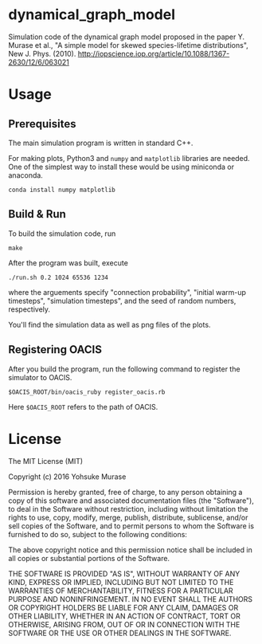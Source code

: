 # dynamical_graph_model

Simulation code of the dynamical graph model proposed in the paper
Y. Murase et al., "A simple model for skewed species-lifetime distributions", New J. Phys. (2010).
http://iopscience.iop.org/article/10.1088/1367-2630/12/6/063021

# Usage

## Prerequisites

The main simulation program is written in standard C++.

For making plots, Python3 and `numpy` and `matplotlib` libraries are needed.
One of the simplest way to install these would be using miniconda or anaconda.

```
conda install numpy matplotlib
```

## Build & Run

To build the simulation code, run

```
make
```

After the program was built, execute

```
./run.sh 0.2 1024 65536 1234
```

where the arguements specify "connection probability", "initial warm-up timesteps", "simulation timesteps", and the seed of random numbers, respectively.

You'll find the simulation data as well as png files of the plots.

## Registering OACIS

After you build the program, run the following command to register the simulator to OACIS.

```
$OACIS_ROOT/bin/oacis_ruby register_oacis.rb
```

Here `$OACIS_ROOT` refers to the path of OACIS.

# License

The MIT License (MIT)

Copyright (c) 2016 Yohsuke Murase

Permission is hereby granted, free of charge, to any person obtaining a copy
of this software and associated documentation files (the "Software"), to deal
in the Software without restriction, including without limitation the rights
to use, copy, modify, merge, publish, distribute, sublicense, and/or sell
copies of the Software, and to permit persons to whom the Software is
furnished to do so, subject to the following conditions:

The above copyright notice and this permission notice shall be included in all
copies or substantial portions of the Software.

THE SOFTWARE IS PROVIDED "AS IS", WITHOUT WARRANTY OF ANY KIND, EXPRESS OR
IMPLIED, INCLUDING BUT NOT LIMITED TO THE WARRANTIES OF MERCHANTABILITY,
FITNESS FOR A PARTICULAR PURPOSE AND NONINFRINGEMENT. IN NO EVENT SHALL THE
AUTHORS OR COPYRIGHT HOLDERS BE LIABLE FOR ANY CLAIM, DAMAGES OR OTHER
LIABILITY, WHETHER IN AN ACTION OF CONTRACT, TORT OR OTHERWISE, ARISING FROM,
OUT OF OR IN CONNECTION WITH THE SOFTWARE OR THE USE OR OTHER DEALINGS IN THE
SOFTWARE.

